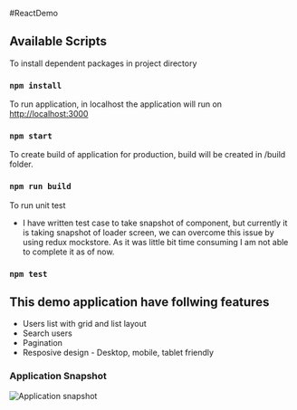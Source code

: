 #ReactDemo

## Available Scripts

To install dependent packages in project directory

### `npm install`

To run application, in localhost the application will run on [http://localhost:3000](http://localhost:3000)

### `npm start`

To create build of application for production, build will be created in /build folder.

### `npm run build`

To run unit test
- I have written test case to take snapshot of component, but currently it is taking snapshot of loader screen, we can overcome this issue by using redux mockstore. As it was little bit time consuming I am not able to complete it as of now.

### `npm test`

## This demo application have follwing features

- Users list with grid and list layout
- Search users
- Pagination
- Resposive design - Desktop, mobile, tablet friendly

### Application Snapshot
![Application snapshot](snapshot.png)
